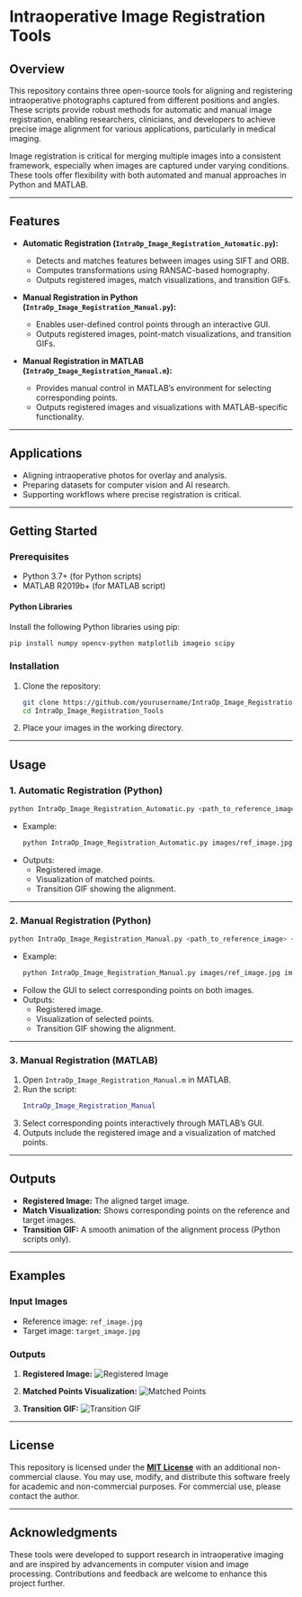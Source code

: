 
# **Intraoperative Image Registration Tools**

## **Overview**
This repository contains three open-source tools for aligning and registering intraoperative photographs captured from different positions and angles. These scripts provide robust methods for automatic and manual image registration, enabling researchers, clinicians, and developers to achieve precise image alignment for various applications, particularly in medical imaging.

Image registration is critical for merging multiple images into a consistent framework, especially when images are captured under varying conditions. These tools offer flexibility with both automated and manual approaches in Python and MATLAB.

---

## **Features**
- **Automatic Registration (`IntraOp_Image_Registration_Automatic.py`):**
  - Detects and matches features between images using SIFT and ORB.
  - Computes transformations using RANSAC-based homography.
  - Outputs registered images, match visualizations, and transition GIFs.

- **Manual Registration in Python (`IntraOp_Image_Registration_Manual.py`):**
  - Enables user-defined control points through an interactive GUI.
  - Outputs registered images, point-match visualizations, and transition GIFs.

- **Manual Registration in MATLAB (`IntraOp_Image_Registration_Manual.m`):**
  - Provides manual control in MATLAB’s environment for selecting corresponding points.
  - Outputs registered images and visualizations with MATLAB-specific functionality.

---

## **Applications**
- Aligning intraoperative photos for overlay and analysis.
- Preparing datasets for computer vision and AI research.
- Supporting workflows where precise registration is critical.

---

## **Getting Started**

### **Prerequisites**
- Python 3.7+ (for Python scripts)
- MATLAB R2019b+ (for MATLAB script)

#### **Python Libraries**
Install the following Python libraries using pip:
```bash
pip install numpy opencv-python matplotlib imageio scipy
```

### **Installation**
1. Clone the repository:
   ```bash
   git clone https://github.com/yourusername/IntraOp_Image_Registration_Tools.git
   cd IntraOp_Image_Registration_Tools
   ```
2. Place your images in the working directory.

---

## **Usage**

### **1. Automatic Registration (Python)**
```bash
python IntraOp_Image_Registration_Automatic.py <path_to_reference_image> <path_to_target_image>
```
- Example:
  ```bash
  python IntraOp_Image_Registration_Automatic.py images/ref_image.jpg images/target_image.jpg
  ```
- Outputs:
  - Registered image.
  - Visualization of matched points.
  - Transition GIF showing the alignment.

---

### **2. Manual Registration (Python)**
```bash
python IntraOp_Image_Registration_Manual.py <path_to_reference_image> <path_to_target_image>
```
- Example:
  ```bash
  python IntraOp_Image_Registration_Manual.py images/ref_image.jpg images/target_image.jpg
  ```
- Follow the GUI to select corresponding points on both images.
- Outputs:
  - Registered image.
  - Visualization of selected points.
  - Transition GIF showing the alignment.

---

### **3. Manual Registration (MATLAB)**
1. Open `IntraOp_Image_Registration_Manual.m` in MATLAB.
2. Run the script:
   ```matlab
   IntraOp_Image_Registration_Manual
   ```
3. Select corresponding points interactively through MATLAB’s GUI.
4. Outputs include the registered image and a visualization of matched points.

---

## **Outputs**
- **Registered Image:** The aligned target image.
- **Match Visualization:** Shows corresponding points on the reference and target images.
- **Transition GIF:** A smooth animation of the alignment process (Python scripts only).

---

## **Examples**
### **Input Images**
- Reference image: `ref_image.jpg`
- Target image: `target_image.jpg`

### **Outputs**
1. **Registered Image:**
   ![Registered Image](examples/registered_image.jpg)

2. **Matched Points Visualization:**
   ![Matched Points](examples/matched_points.jpg)

3. **Transition GIF:**
   ![Transition GIF](examples/transition.gif)

---

## **License**
This repository is licensed under the **[MIT License](LICENSE)** with an additional non-commercial clause. You may use, modify, and distribute this software freely for academic and non-commercial purposes. For commercial use, please contact the author.

---

## **Acknowledgments**
These tools were developed to support research in intraoperative imaging and are inspired by advancements in computer vision and image processing. Contributions and feedback are welcome to enhance this project further.

